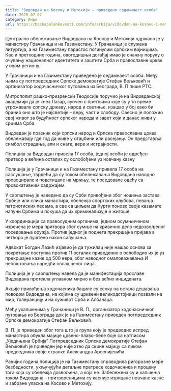```yaml
---
title: "Видовдан на Косову и Метохији – приведено седамнаест особа"
date: 2025-07-07
category: Инфо
url: https://backapalankavesti.com/info/srbija/vidovdan-na-kosovu-i-metohiji-privedeno-sedamnaest-osoba/
---
```


Централно обележавање Видовдана на Косову и Метохији одржано је у манастиру Грачаница и на Газиместану. У Грачаници је служена литургија, а на Газиместану парастос погинулим српским војницима. Као и претходних година, овогодишњи догађај имао је снажну поруку о очувању националног идентитета и заштити Срба и православне цркве у овом региону.

У Грачаници и на Газиместану приведено је седамнаест особа. Међу њима су потпредседник Српске демократије Стефан Вељковић и организатор ходочасничког путовања из Београда, В. П пише РТС.

Митрополит рашко-призренски Теодосије поручио је на Видовданској академији да је кнез Лазар, суочен с претњама које су у то време угрожавале српску државу, народ и светиње, изашао у бој како би бранио оно што је најсветије – веру, част и слободу. Свесно је положио свој живот за будућност српског народа и завет који и данас живи у срцима Срба.

Видовдан је празник који српски народ и Српска православна црква обележавају где год да живе у отаџбини или расејању. Он представља симбол страдања, али и снаге, вере и истрајности.

Полиција за Видовдан привела 17 особа, једној особи је одређен притвор а већина осталих су ослобођени уз новчану казну

Полиција је у Грачаници и на Газиместану привела 17 особа на саслушање, тврдећи да су током обележавања Видовдана наводно провоцирале и подстицале на мржњу, те поседовале одећу са провокативним садржајем.

У саопштењу је наведено да су Срби привођени због ношења застава Србије или слика манастира, обележја спортских клубова, певања патриотиских песама, а све са циљем да Курти поново своје казамате напуни Србима и покуша да их криминализује и жигоше.

У координацији са правосудним органима, једном осумњиченом изречена је мера притвора због сумње на кривично дело недозвољеног поседовања оружја. Против једног је поднета прекршајна пријава а четворо је пуштено након салушања.

Адвокат Богдан Лазић изјавио је да тужилац није нашао основа за покретање поступка против 11 осталих приведених о ослободио их је уз прекршајне казне од 500 евра, због наводног омаловажавања И непоштовања наредби овлашченог лица.

Полиција је у саопштењу навела да је манифестација прославе Видовдана протекла углавном мирно и без већих инцидената.

Акције привођења ходочасника бациле су сенку на остала дешавања поводом Видовдана, на којима су црквени великодстојници позвали на мир, толеранцију и на суживот Срба и Албанаца.

Међу ухапшенима у Грачаници је В. П., организатор ходочасничког путовања из Београда док је на Газиместану приведен потпредседник Српске демократије Стефан Вељковић.

В. П. је приведен због тога што је група коју је предводио испред манастира обукла мајице црвено-плаво-беле боје са натписом „Уједињена Србија“ Потпредседник Српске демократије Стефан Вељковић је приведен јер није хтео да скине мајицу са ликом председника своје странке Александра Арсенијевића.

Ранијих година полиција је на Газиместану спроводила ригорозне мере безбедности, укључујући детаљне претресе ходочасника и процену тога која су обележја дозвољена, а која не. Забележена су и хапшења током Видовдана – притвореницима су касније изрицане новчане казне и забране уласка на Косово и Метохију.
